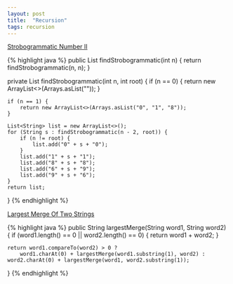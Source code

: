 ```yaml
---
layout: post
title:  "Recursion"
tags: recursion
---
```


[Strobogrammatic Number II][strobogrammatic-number-ii]

{% highlight java %}
public List<String> findStrobogrammatic(int n) {
    return findStrobogrammatic(n, n);
}

private List<String> findStrobogrammatic(int n, int root) {
    if (n == 0) {
        return new ArrayList<>(Arrays.asList(""));
    }

    if (n == 1) {
        return new ArrayList<>(Arrays.asList("0", "1", "8"));
    }

    List<String> list = new ArrayList<>();
    for (String s : findStrobogrammatic(n - 2, root)) {
        if (n != root) {
            list.add("0" + s + "0");
        }
        list.add("1" + s + "1");
        list.add("8" + s + "8");
        list.add("6" + s + "9");
        list.add("9" + s + "6");
    }
    return list;
}
{% endhighlight %}

[Largest Merge Of Two Strings][largest-merge-of-two-strings]

{% highlight java %}
public String largestMerge(String word1, String word2) {
    if (word1.length() == 0  || word2.length() == 0) {
        return word1 + word2;
    }

    return word1.compareTo(word2) > 0 ?
        word1.charAt(0) + largestMerge(word1.substring(1), word2) : word2.charAt(0) + largestMerge(word1, word2.substring(1));
}
{% endhighlight %}

[largest-merge-of-two-strings]: https://leetcode.com/problems/largest-merge-of-two-strings/
[strobogrammatic-number-ii]: https://leetcode.com/problems/strobogrammatic-number-ii/
